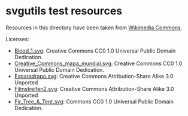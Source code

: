 # svgutils test resources
Resources in this directory have been taken from [Wikimedia Commons](https://commons.wikimedia.org/wiki/Category:SVG_files).

Licenses:
* [Blood_1.svg](https://commons.wikimedia.org/wiki/File:Blood_1.svg): Creative Commons CC0 1.0 Universal Public Domain Dedication. 
* [Creative_Commons_mapa_mundial.svg](https://commons.wikimedia.org/wiki/File:Creative_Commons_mapa_mundial.svg): Creative Commons CC0 1.0 Universal Public Domain Dedication. 
* [Esparadrapo.svg](https://commons.wikimedia.org/wiki/File:Esparadrapo.svg): Creative Commons Attribution-Share Alike 3.0 Unported
* [Filmstreifen2.svg](https://commons.wikimedia.org/wiki/File:Filmstreifen2.svg): Creative Commons Attribution-Share Alike 3.0 Unported
* [Fir_Tree_&_Tent.svg](https://commons.wikimedia.org/wiki/File:Fir_Tree_%26_Tent.svg): Commons CC0 1.0 Universal Public Domain Dedication. 
